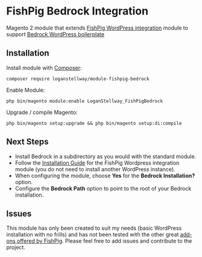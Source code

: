 # FishPig Bedrock Integration

Magento 2 module that extends [FishPig WordPress integration](https://github.com/bentideswell/magento2-wordpress-integration/) module to support [Bedrock WordPress boilerplate](https://roots.io/bedrock/)

## Installation

Install module with [Composer](https://getcomposer.org/):
```
composer require loganstellway/module-fishpig-bedrock
```

Enable Module:
```
php bin/magento module:enable LoganStellway_FishPigBedrock
```

Upgrade / compile Magento:
```
php bin/magento setup:upgrade && php bin/magento setup:di:compile
```

## Next Steps

  - Install Bedrock in a subdirectory as you would with the standard module. 
  - Follow the [Installation Guide](https://github.com/bentideswell/magento2-wordpress-integration/) for the FishPig Wordpress integration module (you do not need to install another WordPress instance).
  - When configuring the module, choose **Yes** for the **Bedrock Installation?** option. 
  - Configure the **Bedrock Path** option to point to the root of your Bedrock installation.

## Issues

This module has only been created to suit my needs (basic WordPress installation with no frills) and has not been tested with the other great [add-ons offered by FishPig](https://fishpig.co.uk/magento-2/wordpress-integration/add-ons/). Please feel free to add issues and contribute to the project. 
